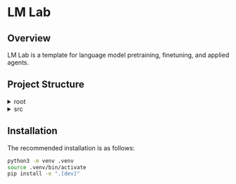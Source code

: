 # LM Lab

## Overview

LM Lab is a template for language model pretraining, finetuning, and applied agents. 

## Project Structure

<details>
    <summary>root</summary>

`checkpoints` directory contains training checkpoints and the pre-trained production model.

`data` directory for local data caches.

`docs` directory for technical documentation.

`logs` directory contains logs generated from experiment managers and profilers.

`notebooks` directory can be used to present EDA and demo notebooks.

`requirements` directory of requirement files titled by purpose.

`tests` module contains unit and integration tests targeted by pytest.

`setup.py` `setup.cfg` `pyproject.toml` and `MANIFEST.ini` assist with packaging the Python project.

`.pre-commit-config.yaml` is required by pre-commit to install its git-hooks.

</details>

<details>
    <summary>src</summary>

`lmlab.data/` contains the CLI application implemented with Typer.

`lmlab.data/` contains code for preprocessing pipelines and PyTorch dataset utilities.

`lmlab.models/` contains code for model architectures implemented in PyTorch.

`lmlab.observe/` contains code for model observability.

`lmlab.serve/` contains code to serve a selected model.

`lmlab.train/` contains code for several varieties of Trainers.

`lmlab.tune/` contains code for HPO runs and sweeps.

`lmlab.utils/` contains utility functions.

</details>


## Installation

The recommended installation is as follows:

```sh
python3 -m venv .venv
source .venv/bin/activate
pip install -e ".[dev]"
```
